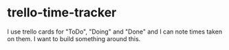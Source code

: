 # trello-time-tracker
I use trello cards for "ToDo", "Doing" and "Done" and I can note times taken on them. I want to build something around this.
